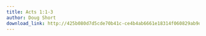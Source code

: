 ```yaml
---
title: Acts 1:1-3
author: Doug Short
download_link: http://425b080d7d5cde70b41c-ce4b4ab6661e18314f060829ab9d3455.r81.cf2.rackcdn.com/2013-10-06-acts%201_1_3.mp3
---
```

